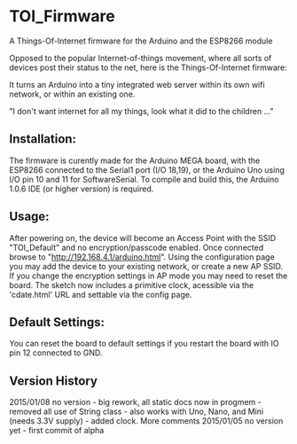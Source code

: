 TOI_Firmware
============

A Things-Of-Internet firmware for the Arduino and the ESP8266 module

Opposed to the popular Internet-of-things movement, where all sorts of
devices post their status to the net, here is the Things-Of-Internet 
firmware:

It turns an Arduino into a tiny integrated web server within its own
wifi network, or within an existing one.

"I don't want internet for all my things, look what it did to the children ..."

Installation:
-------------

The firmware is curently made for the Arduino MEGA board, with the ESP8266
connected to the Serial1 port (I/O 18,19), or the Arduino Uno using I/O pin
10 and 11 for SoftwareSerial.
To compile and build this, the Arduino 1.0.6 IDE (or higher version) is
required. 

Usage:
------

After powering on, the device will become an Access Point with the SSID
"TOI_Default" and no encryption/passcode enabled. 
Once connected browse to "http://192.168.4.1/arduino.html".
Using the configuration page you may add the device to your existing
network, or create a new AP SSID. If you change the encryption settings
in AP mode you may need to reset the board.
The sketch now includes a primitive clock, acessible via the 'cdate.html'
URL and settable via the config page.

Default Settings:
-----------------

You can reset the board to default settings if you restart the board with
IO pin 12 connected to GND. 

Version History
---------------

2015/01/08 no version     - big rework, all static docs now in progmem
                          - removed all use of String class
                          - also works with Uno, Nano, and Mini (needs 3.3V supply)
                          - added clock. More comments
2015/01/05 no version yet - first commit of alpha